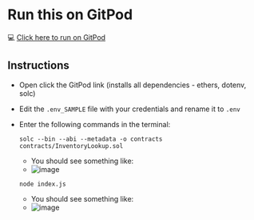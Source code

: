 # Run this on GitPod
💻 [Click here to run on GitPod](https://gitpod.io#https://github.com/ed-marquez/hedera-example-smart-contract-verification-ethersjs-solc)

## Instructions
- Open click the GitPod link (installs all dependencies - ethers, dotenv, solc)
- Edit the `.env_SAMPLE` file with your credentials and rename it to `.env`
- Enter the following commands in the terminal:

  `solc --bin --abi --metadata -o contracts contracts/InventoryLookup.sol`
  - You should see something like:
  - ![image](https://github.com/ed-marquez/hedera-example-smart-contract-verification-ethersjs-solc/assets/72571340/3ef24bca-f5bf-4bf4-9973-40090571c476)
  
  `node index.js`
  - You should see something like:
  - ![image](https://github.com/ed-marquez/hedera-example-smart-contract-verification-ethersjs-solc/assets/72571340/1b949f8f-9233-41f8-88b9-bcd019466539)
